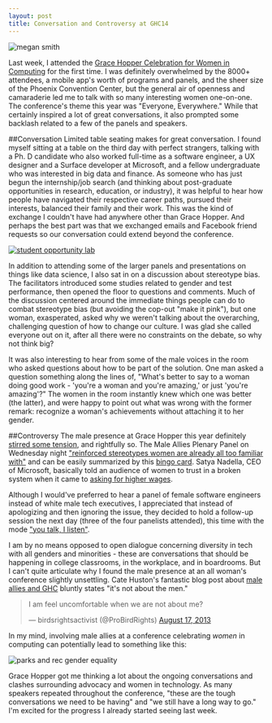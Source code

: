 ```yaml
---
layout: post
title: Conversation and Controversy at GHC14
---
```


![megan smith](http://i.imgur.com/hYQk2oZ.jpg)

Last week, I attended the [Grace Hopper Celebration for Women in Computing](http://gracehopper.org/) for the first time. I was definitely overwhelmed by the 8000+ attendees, a mobile app's worth of programs and panels, and the sheer size of the Phoenix Convention Center, but the general air of openness and camaraderie led me to talk with so many interesting women one-on-one. The conference's theme this year was "Everyone, Everywhere." While that certainly inspired a lot of great conversations, it also prompted some backlash related to a few of the panels and speakers.

##Conversation
Limited table seating makes for great conversation. I found myself sitting at a table on the third day with perfect strangers, talking with a Ph. D candidate who also worked full-time as a software engineer, a UX designer and a Surface developer at Microsoft, and a fellow undergraduate who was interested in big data and finance. As someone who has just begun the internship/job search (and thinking about post-graduate opportunities in research, education, or industry), it was helpful to hear how people have navigated their respective career paths, pursued their interests, balanced their family and their work. This was the kind of exchange I couldn't have had anywhere other than Grace Hopper. And perhaps the best part was that we exchanged emails and Facebook friend requests so our conversation could extend beyond the conference.

[![student opportunity lab](https://pbs.twimg.com/media/Bzc2Oi8CIAIEcMD.jpg:large)](https://twitter.com/rsm/status/519943906067107840)

In addition to attending some of the larger panels and presentations on things like data science, I also sat in on a discussion about stereotype bias. The facilitators introduced some studies related to gender and test performance, then opened the floor to questions and comments. Much of the discussion centered around the immediate things people can do to combat stereotype bias (but avoiding the cop-out "make it pink"), but one woman, exasperated, asked why we weren't talking about the overarching, challenging question of how to change our culture. I was glad she called everyone out on it, after all there were no constraints on the debate, so why not think big?

It was also interesting to hear from some of the male voices in the room who asked questions about how to be part of the solution. One man asked a question something along the lines of, "What's better to say to a woman doing good work - 'you're a woman and you're amazing,' or just 'you're amazing'?" The women in the room instantly knew which one was better (the latter), and were happy to point out what was wrong with the former remark: recognize a woman's achievements without attaching it to her gender.

##Controversy
The male presence at Grace Hopper this year definitely [stirred some tension](http://thinkprogress.org/economy/2014/10/10/3578499/ghc-male-allies-panel/), and rightfully so. The Male Allies Plenary Panel on Wednesday night ["reinforced stereotypes women are already all too familiar with"](http://readwrite.com/2014/10/09/technology-sexism-male-allies-grace-hopper-celebration) and can be easily summarized by this [bingo card](https://twitter.com/alexqin/status/520034661943107585). Satya Nadella, CEO of Microsoft, basically told an audience of women to trust in a broken system when it came to [asking for higher wages](http://www.theatlantic.com/business/archive/2014/10/microsofts-ceo-and-the-worst-career-advice-imaginable/381312/).

Although I would've preferred to hear a panel of female software engineers instead of white male tech executives, I appreciated that instead of apologizing and then ignoring the issue, they decided to hold a follow-up session the next day (three of the four panelists attended), this time with the mode ["you talk, I listen"](https://twitter.com/alan_eustace/status/520273699857915905). 

I am by no means opposed to open dialogue concerning diversity in tech with all genders and minorities - these are conversations that should be happening in college classrooms, in the workplace, and in boardrooms. But I can't quite articulate why I found the male presence at an all woman's conference slightly unsettling. Cate Huston's fantastic blog post about [male allies and GHC](http://www.catehuston.com/blog/2014/10/01/male-allies-and-ghc/) bluntly states "it's not about the men."

<blockquote class="twitter-tweet" lang="en"><p>I am feel uncomfortable when we are not about me?</p>&mdash; birdsrightsactivist (@ProBirdRights) <a href="https://twitter.com/ProBirdRights/status/368542088897372161">August 17, 2013</a></blockquote>
<script async src="//platform.twitter.com/widgets.js" charset="utf-8"></script>

In my mind, involving male allies at a conference celebrating *women* in computing can potentially lead to something like this:

![parks and rec gender equality](http://i.imgur.com/Tx25YQ8.png)

Grace Hopper got me thinking a lot about the ongoing conversations and clashes surrounding advocacy and women in technology. As many speakers repeated throughout the conference, "these are the tough conversations we need to be having" and "we still have a long way to go." I'm excited for the progress I already started seeing last week.